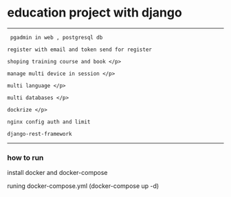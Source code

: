 
# education project with django
***
```
 pgadmin in web , postgresql db 

register with email and token send for register
 
shoping training course and book </p>

manage multi device in session </p>

multi language </p>

multi databases </p>

dockrize </p>

nginx config auth and limit 

django-rest-framework 
```
***

### how to run
install docker and docker-compose 

runing docker-compose.yml (docker-compose up -d) 
